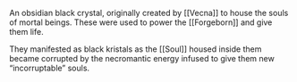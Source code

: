 An obsidian black crystal, originally created by [[Vecna]] to house the souls of mortal beings. These were used to power the [[Forgeborn]] and give them life. 

They manifested as black kristals as the [[Soul]] housed inside them became corrupted by the necromantic energy infused to give them new “incorruptable” souls.